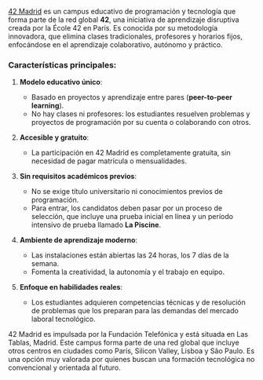 [42 Madrid](https://www.42madrid.com/) es un campus educativo de programación y tecnología que forma parte de la red global **42**, una iniciativa de aprendizaje disruptiva creada por la École 42 en París. Es conocida por su metodología innovadora, que elimina clases tradicionales, profesores y horarios fijos, enfocándose en el aprendizaje colaborativo, autónomo y práctico.

### Características principales:
1. **Modelo educativo único**:
   - Basado en proyectos y aprendizaje entre pares (**peer-to-peer learning**).
   - No hay clases ni profesores: los estudiantes resuelven problemas y proyectos de programación por su cuenta o colaborando con otros.

2. **Accesible y gratuito**:
   - La participación en 42 Madrid es completamente gratuita, sin necesidad de pagar matrícula o mensualidades.

3. **Sin requisitos académicos previos**:
   - No se exige título universitario ni conocimientos previos de programación.
   - Para entrar, los candidatos deben pasar por un proceso de selección, que incluye una prueba inicial en línea y un período intensivo de prueba llamado **La Piscine**.

4. **Ambiente de aprendizaje moderno**:
   - Las instalaciones están abiertas las 24 horas, los 7 días de la semana.
   - Fomenta la creatividad, la autonomía y el trabajo en equipo.

5. **Enfoque en habilidades reales**:
   - Los estudiantes adquieren competencias técnicas y de resolución de problemas que los preparan para las demandas del mercado laboral tecnológico.

42 Madrid es impulsada por la Fundación Telefónica y está situada en Las Tablas, Madrid. Este campus forma parte de una red global que incluye otros centros en ciudades como París, Silicon Valley, Lisboa y São Paulo. Es una opción muy valorada por quienes buscan una formación tecnológica no convencional y orientada al futuro.
